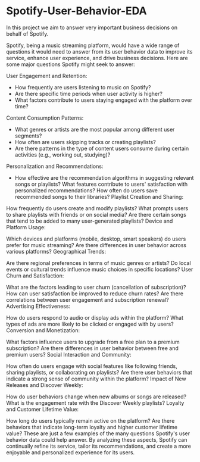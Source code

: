 # Spotify-User-Behavior-EDA
In this project we aim to answer very important business decisions on behalf of Spotify.

Spotify, being a music streaming platform, would have a wide range of questions it would need to answer from its user behavior data to improve its service, enhance user experience, and drive business decisions. Here are some major questions Spotify might seek to answer:

User Engagement and Retention:

* How frequently are users listening to music on Spotify?
* Are there specific time periods when user activity is higher?
* What factors contribute to users staying engaged with the platform over time?

Content Consumption Patterns:

* What genres or artists are the most popular among different user segments?
* How often are users skipping tracks or creating playlists?
* Are there patterns in the type of content users consume during certain activities (e.g., working out, studying)?

Personalization and Recommendations:

* How effective are the recommendation algorithms in suggesting relevant songs or playlists?
What features contribute to users' satisfaction with personalized recommendations?
How often do users save recommended songs to their libraries?
Playlist Creation and Sharing:

How frequently do users create and modify playlists?
What prompts users to share playlists with friends or on social media?
Are there certain songs that tend to be added to many user-generated playlists?
Device and Platform Usage:

Which devices and platforms (mobile, desktop, smart speakers) do users prefer for music streaming?
Are there differences in user behavior across various platforms?
Geographical Trends:

Are there regional preferences in terms of music genres or artists?
Do local events or cultural trends influence music choices in specific locations?
User Churn and Satisfaction:

What are the factors leading to user churn (cancellation of subscription)?
How can user satisfaction be improved to reduce churn rates?
Are there correlations between user engagement and subscription renewal?
Advertising Effectiveness:

How do users respond to audio or display ads within the platform?
What types of ads are more likely to be clicked or engaged with by users?
Conversion and Monetization:

What factors influence users to upgrade from a free plan to a premium subscription?
Are there differences in user behavior between free and premium users?
Social Interaction and Community:

How often do users engage with social features like following friends, sharing playlists, or collaborating on playlists?
Are there user behaviors that indicate a strong sense of community within the platform?
Impact of New Releases and Discover Weekly:

How do user behaviors change when new albums or songs are released?
What is the engagement rate with the Discover Weekly playlists?
Loyalty and Customer Lifetime Value:

How long do users typically remain active on the platform?
Are there behaviors that indicate long-term loyalty and higher customer lifetime value?
These are just a few examples of the many questions Spotify's user behavior data could help answer. By analyzing these aspects, Spotify can continually refine its service, tailor its recommendations, and create a more enjoyable and personalized experience for its users.
